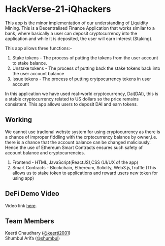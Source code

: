 # HackVerse-21-iQhackers
This app is the minor implementation of our understanding of Liquidity Mining. This is a Decentralised Finance Application that works similar to a bank, where basically a user can deposit cryptocurrency into the application and while it is deposited, the user will earn interest (Staking).

This app allows three functions:-
1) Stake tokens - The process of putting the tokens from the user account to stake balance.
2) Unstake tokens - The process of putting back the stake tokens back into the user account balance
3) Issue tokens - The process of putting crytpocurrency tokens in user account

In this application we have used real-world cryptocurrency, Dai(DAI), this is a stable cryptocurrency related to US dollars so the price remains consistent. This app allows users to deposit DAI and earn tokens.


## Working
We cannot use tradional webste system for using cryptocurrency as there is a chance of improper fiddling with the crptocurrency balance by owner,i.e. there is a chance that the account balance can be changed maliciously. Hence the use of Ethereum Smart Contracts ensures such safety of account balance and cryptocurrencies. 
1) Frontend - HTML,JavaScript(ReactJS),CSS (UI/UX of the app)
2) Smart Contracts - Blockchain, Ethereum, Solidity, Web3.js,Truffle (This allows us to stake token to applications and reward users new token for using app)

## DeFi Demo Video
 Video link [here](https://youtu.be/mAY7m3prrEM).
## Team Members

Keerti Chaudhary ([@keerti2001](https://github.com/keerti2001)) <br />
Shumbul Arifa ([@shumbul](https://github.com/shumbul))
